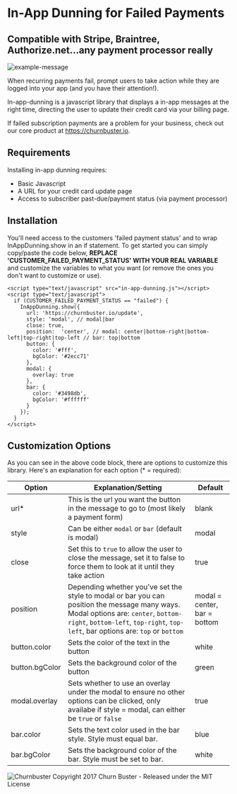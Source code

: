 # In-App Dunning for Failed Payments
## Compatible with Stripe, Braintree, Authorize.net...any payment processor really

![example-message](https://cloud.githubusercontent.com/assets/472769/26421100/6c2ec082-408a-11e7-9932-9e652d94abd1.png)

When recurring payments fail, prompt users to take action while they are logged into your app (and you have their attention!).

In-app-dunning is a javascript library that displays a in-app messages at the right time, directing the user to update their credit card via your billing page.

If failed subscription payments are a problem for your business,
check out our core product at https://churnbuster.io.

## Requirements

Installing in-app dunning requires:
- Basic Javascript
- A URL for your credit card update page
- Access to subscriber past-due/payment status (via payment processor)

## Installation

You'll need access to the customers 'failed payment status' and to wrap InAppDunning.show in an if statement. To get started you can simply copy/paste the code below, **REPLACE 'CUSTOMER_FAILED_PAYMENT_STATUS' WITH YOUR REAL VARIABLE** and customize the variables to what you want (or remove the ones you don't want to customize or use).

```
<script type="text/javascript" src="in-app-dunning.js"></script>
<script type="text/javascript">
  if (CUSTOMER_FAILED_PAYMENT_STATUS == "failed") {
    InAppDunning.show({
      url: 'https://churnbuster.io/update',
      style: 'modal', // modal|bar
      close: true,
      position:  'center', // modal: center|bottom-right|bottom-left|top-right|top-left // bar: top|bottom
      button: {
        color: '#fff',
        bgColor: '#2ecc71'
      },
      modal: {
        overlay: true
      },
      bar: {
        color: '#3498db',
        bgColor: '#ffffff'
      }
    });
  }
</script>
```

## Customization Options

As you can see in the above code block, there are options to customize this library. Here's an explanation for each option (* = required):

| Option | Explanation/Setting | Default |
| ------------- | ------------- | ------------- |
| url* | This is the url you want the button in the message to go to (most likely a payment form) | blank |
| style | Can be either `modal` or `bar` (default is modal) | modal |
| close | Set this to `true` to allow the user to close the message, set it to false to force them to look at it until they take action | true |
| position | Depending whether you've set the style to modal or bar you can position the message many ways. Modal options are: `center`, `bottom-right`, `bottom-left`, `top-right`, `top-left`, bar options are: `top` or `bottom` | modal = center, bar = bottom |
| button.color | Sets the color of the text in the button | white |
| button.bgColor | Sets the background color of the button | green |
| modal.overlay | Sets whether to use an overlay under the modal to ensure no other options can be clicked, only availabe if style = modal, can either be `true` or `false` | true |
| bar.color | Sets the text color used in the bar style. Style must equal bar. | blue |
| bar.bgColor | Sets the background color of the bar. Style must be set to bar. | white |



![Churnbuster](https://cloud.githubusercontent.com/assets/472769/26270608/cf301612-3cc1-11e7-979f-45a1cea644ce.png)
Copyright 2017 Churn Buster - Released under the MIT License
